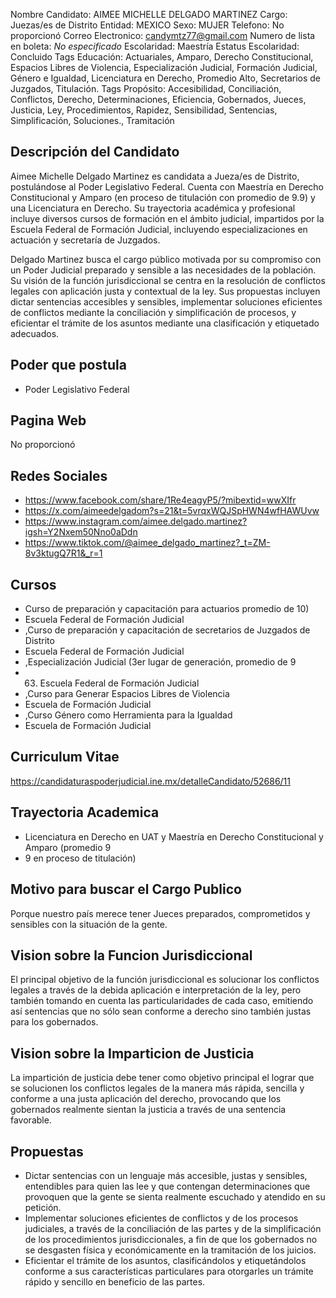 Nombre Candidato: AIMEE MICHELLE DELGADO MARTINEZ
Cargo: Juezas/es de Distrito
Entidad: MEXICO
Sexo: MUJER
Telefono: No proporcionó
Correo Electronico: candymtz77@gmail.com
Numero de lista en boleta: *No especificado*
Escolaridad: Maestría
Estatus Escolaridad: Concluido
Tags Educación: Actuariales, Amparo, Derecho Constitucional, Espacios Libres de Violencia, Especialización Judicial, Formación Judicial, Género e Igualdad, Licenciatura en Derecho, Promedio Alto, Secretarios de Juzgados, Titulación.
Tags Propósito: Accesibilidad, Conciliación, Conflictos, Derecho, Determinaciones, Eficiencia, Gobernados, Jueces, Justicia, Ley, Procedimientos, Rapidez, Sensibilidad, Sentencias, Simplificación, Soluciones., Tramitación


## Descripción del Candidato 

Aimee Michelle Delgado Martinez es candidata a Jueza/es de Distrito, postulándose al Poder Legislativo Federal. Cuenta con Maestría en Derecho Constitucional y Amparo (en proceso de titulación con promedio de 9.9) y una Licenciatura en Derecho. Su trayectoria académica y profesional incluye diversos cursos de formación en el ámbito judicial, impartidos por la Escuela Federal de Formación Judicial, incluyendo especializaciones en actuación y secretaría de Juzgados.

Delgado Martinez busca el cargo público motivada por su compromiso con un Poder Judicial preparado y sensible a las necesidades de la población. Su visión de la función jurisdiccional se centra en la resolución de conflictos legales con aplicación justa y contextual de la ley. Sus propuestas incluyen dictar sentencias accesibles y sensibles, implementar soluciones eficientes de conflictos mediante la conciliación y simplificación de procesos, y eficientar el trámite de los asuntos mediante una clasificación y etiquetado adecuados.


## Poder que postula

- Poder Legislativo Federal


## Pagina Web

No proporcionó


## Redes Sociales

- https://www.facebook.com/share/1Re4eagyP5/?mibextid=wwXIfr
- https://x.com/aimeedelgadom?s=21&t=5vrqxWQJSpHWN4wfHAWUvw
- https://www.instagram.com/aimee.delgado.martinez?igsh=Y2Nxem50Nno0aDdn
- https://www.tiktok.com/@aimee_delgado_martinez?_t=ZM-8v3ktugQ7R1&_r=1


## Cursos

- Curso de preparación y capacitación para actuarios promedio de 10)
- Escuela Federal de Formación Judicial
- ,Curso de preparación y capacitación de secretarios de Juzgados de Distrito
- Escuela Federal de Formación Judicial
- ,Especialización Judicial (3er lugar de generación, promedio de 9
- 63) Escuela Federal de Formación Judicial
- ,Curso para Generar Espacios Libres de Violencia
- Escuela de Formación Judicial
- ,Curso Género como Herramienta para la Igualdad
- Escuela de Formación Judicial


## Curriculum Vitae

https://candidaturaspoderjudicial.ine.mx/detalleCandidato/52686/11


## Trayectoria Academica

- Licenciatura en Derecho en UAT y Maestría en Derecho Constitucional y Amparo (promedio 9
- 9 en proceso de titulación)


## Motivo para buscar el Cargo Publico

Porque nuestro país merece tener Jueces preparados, comprometidos y sensibles con la situación de la gente.


## Vision sobre la Funcion Jurisdiccional

El principal objetivo de la función jurisdiccional es solucionar los conflictos legales a través de la debida aplicación e interpretación de la ley, pero también tomando en cuenta las particularidades de cada caso, emitiendo así sentencias que no sólo sean conforme a derecho sino también justas para los gobernados.


## Vision sobre la Imparticion de Justicia

La impartición de justicia debe tener como objetivo principal el lograr que se solucionen los conflictos legales de la manera más rápida, sencilla y conforme a una justa aplicación del derecho, provocando que los gobernados realmente sientan la justicia a través de una sentencia favorable.


## Propuestas

- Dictar sentencias con un lenguaje más accesible, justas y sensibles, entendibles para quien las lee y que contengan determinaciones que provoquen que la gente se sienta realmente escuchado y atendido en su petición.
- Implementar soluciones eficientes de conflictos y de los procesos judiciales, a través de la conciliación de las partes y de la simplificación de los procedimientos jurisdiccionales, a fin de que los gobernados no se desgasten física y económicamente en la tramitación de los juicios.
- Eficientar el trámite de los asuntos, clasificándolos y etiquetándolos conforme a sus características particulares para otorgarles un trámite rápido y sencillo en beneficio de las partes.

